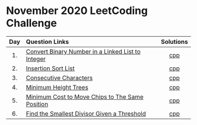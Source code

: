 # November 2020 LeetCoding Challenge

| Day | Question Links                                                                                                                                                           |                                      Solutions                                       |
| :-: | :----------------------------------------------------------------------------------------------------------------------------------------------------------------------- | :----------------------------------------------------------------------------------: |
| 1.  | [Convert Binary Number in a Linked List to Integer](https://leetcode.com/explore/featured/card/november-leetcoding-challenge/564/week-1-november-1st-november-7th/3516/) | [cpp](./01.%20Convert%20Binary%20Number%20in%20a%20Linked%20List%20to%20Integer.cpp) |
| 2.  | [Insertion Sort List](https://leetcode.com/explore/challenge/card/november-leetcoding-challenge/564/week-1-november-1st-november-7th/3517/)                              |                      [cpp](./02.%20Insertion%20Sort%20List.cpp)                      |
| 3.  | [Consecutive Characters](https://leetcode.com/explore/challenge/card/november-leetcoding-challenge/564/week-1-november-1st-november-7th/3518/)                           |                     [cpp](./03.%20Consecutive%20Characters.cpp)                      |
| 4.  | [Minimum Height Trees](https://leetcode.com/explore/challenge/card/november-leetcoding-challenge/564/week-1-november-1st-november-7th/3519/)                             |                     [cpp](./04.%20Minimum%20Height%20Trees.cpp)                      |
| 5.  | [Minimum Cost to Move Chips to The Same Position](https://leetcode.com/explore/challenge/card/november-leetcoding-challenge/564/week-1-november-1st-november-7th/3520/)  |  [cpp](./05.%20Minimum%20Cost%20to%20Move%20Chips%20to%20The%20Same%20Position.cpp)  |
| 6.  | [Find the Smallest Divisor Given a Threshold](https://leetcode.com/explore/challenge/card/november-leetcoding-challenge/564/week-1-november-1st-november-7th/3521/)      |      [cpp](./06.%20Find%20the%20Smallest%20Divisor%20Given%20a%20Threshold.cpp)      |
